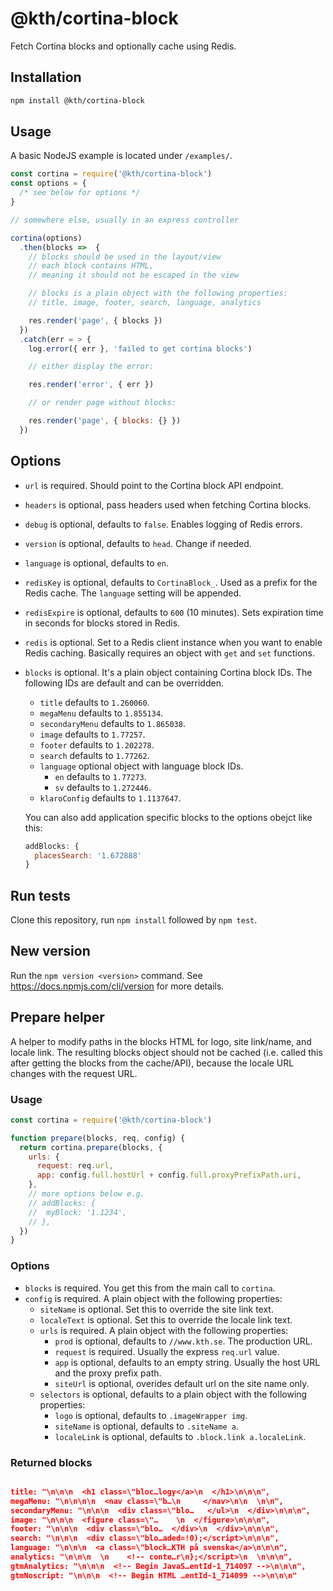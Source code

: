 # @kth/cortina-block

Fetch Cortina blocks and optionally cache using Redis.

## Installation

```bash
npm install @kth/cortina-block
```

## Usage

A basic NodeJS example is located under `/examples/`.

```javascript
const cortina = require('@kth/cortina-block')
const options = {
  /* see below for options */
}

// somewhere else, usually in an express controller

cortina(options)
  .then(blocks =>  {
    // blocks should be used in the layout/view
    // each block contains HTML,
    // meaning it should not be escaped in the view

    // blocks is a plain object with the following properties:
    // title, image, footer, search, language, analytics

    res.render('page', { blocks })
  })
  .catch(err = > {
    log.error({ err }, 'failed to get cortina blocks')

    // either display the error:

    res.render('error', { err })

    // or render page without blocks:

    res.render('page', { blocks: {} })
  })
```

## Options

- `url` is required. Should point to the Cortina block API endpoint.
- `headers` is optional, pass headers used when fetching Cortina blocks.
- `debug` is optional, defaults to `false`. Enables logging of Redis
  errors.
- `version` is optional, defaults to `head`. Change if needed.
- `language` is optional, defaults to `en`.
- `redisKey` is optional, defaults to `CortinaBlock_`. Used as a prefix
  for the Redis cache. The `language` setting will be appended.
- `redisExpire` is optional, defaults to `600` (10 minutes). Sets
  expiration time in seconds for blocks stored in Redis.
- `redis` is optional. Set to a Redis client instance when you want to
  enable Redis caching. Basically requires an object with `get` and
  `set` functions.
- `blocks` is optional. It's a plain object containing Cortina block IDs. The
  following IDs are default and can be overridden.

  - `title` defaults to `1.260060`.
  - `megaMenu` defaults to `1.855134`.
  - `secondaryMenu` defaults to `1.865038`.
  - `image` defaults to `1.77257`.
  - `footer` defaults to `1.202278`.
  - `search` defaults to `1.77262`.
  - `language` optional object with language block IDs.
    - `en` defaults to `1.77273`.
    - `sv` defaults to `1.272446`.
  - `klaroConfig` defaults to `1.1137647`.

  You can also add application specific blocks to the options obejct like this:

  ```javascript
  addBlocks: {
    placesSearch: '1.672888'
  }
  ```

## Run tests

Clone this repository, run `npm install` followed by `npm test`.

## New version

Run the `npm version <version>` command. See https://docs.npmjs.com/cli/version
for more details.

## Prepare helper

A helper to modify paths in the blocks HTML for logo, site link/name,
and locale link. The resulting blocks object should not be cached (i.e.
called this after getting the blocks from the cache/API), because the
locale URL changes with the request URL.

### Usage

```javascript
const cortina = require('@kth/cortina-block')

function prepare(blocks, req, config) {
  return cortina.prepare(blocks, {
    urls: {
      request: req.url,
      app: config.full.hostUrl + config.full.proxyPrefixPath.uri,
    },
    // more options below e.g.
    // addBlocks: {
    //  myBlock: '1.1234',
    // },
  })
}
```

### Options

- `blocks` is required. You get this from the main call to `cortina`.
- `config` is required. A plain object with the following properties:
  - `siteName` is optional. Set this to override the site link text.
  - `localeText` is optional. Set this to override the locale link text.
  - `urls` is required. A plain object with the following properties:
    - `prod` is optional, defaults to `//www.kth.se`. The production URL.
    - `request` is required. Usually the express `req.url` value.
    - `app` is optional, defaults to an empty string. Usually the
      host URL and the proxy prefix path.
    - `siteUrl` is optional, overides default url on the site name only.
  - `selectors` is optional, defaults to a plain object with the
    following properties:
    - `logo` is optional, defaults to `.imageWrapper img`.
    - `siteName` is optional, defaults to `.siteName a`.
    - `localeLink` is optional, defaults to `.block.link a.localeLink`.

### Returned blocks

```json

title: "\n\n\n  <h1 class=\"bloc…logy</a>\n  </h1>\n\n\n",
megaMenu: "\n\n\n\n  <nav class=\"b…\n     </nav>\n\n  \n\n",
secondaryMenu: "\n\n\n  <div class=\"blo…   </ul>\n  </div>\n\n\n",
image: "\n\n\n  <figure class=\"…    \n  </figure>\n\n\n",
footer: "\n\n\n  <div class=\"blo…  </div>\n  </div>\n\n\n",
search: "\n\n\n  <div class=\"blo…aded=!0);</script>\n\n\n",
language: "\n\n\n  <a class=\"block…KTH på svenska</a>\n\n\n",
analytics: "\n\n\n  \n    <!-- conte…r\n};</script>\n  \n\n\n",
gtmAnalytics: "\n\n\n  <!-- Begin JavaS…entId-1_714097 -->\n\n\n",
gtmNoscript: "\n\n\n  <!-- Begin HTML …entId-1_714099 -->\n\n\n"
```
